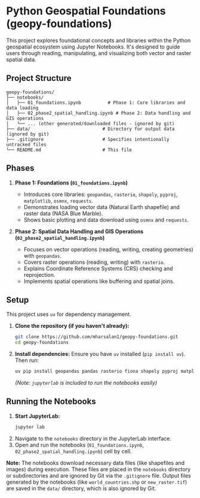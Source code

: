 # Python Geospatial Foundations (geopy-foundations)

This project explores foundational concepts and libraries within the Python geospatial ecosystem using Jupyter Notebooks. It's designed to guide users through reading, manipulating, and visualizing both vector and raster spatial data.

## Project Structure

```
geopy-foundations/
├── notebooks/
│   ├── 01_foundations.ipynb          # Phase 1: Core libraries and data loading
│   ├── 02_phase2_spatial_handling.ipynb # Phase 2: Data handling and GIS operations
│   └── ... (other generated/downloaded files - ignored by git)
├── data/                           # Directory for output data (ignored by git)
├── .gitignore                      # Specifies intentionally untracked files
└── README.md                       # This file
```

## Phases

1.  **Phase 1: Foundations (`01_foundations.ipynb`)**
    *   Introduces core libraries: `geopandas`, `rasterio`, `shapely`, `pyproj`, `matplotlib`, `osmnx`, `requests`.
    *   Demonstrates loading vector data (Natural Earth shapefile) and raster data (NASA Blue Marble).
    *   Shows basic plotting and data download using `osmnx` and `requests`.

2.  **Phase 2: Spatial Data Handling and GIS Operations (`02_phase2_spatial_handling.ipynb`)**
    *   Focuses on vector operations (reading, writing, creating geometries) with `geopandas`.
    *   Covers raster operations (reading, writing) with `rasterio`.
    *   Explains Coordinate Reference Systems (CRS) checking and reprojection.
    *   Implements spatial operations like buffering and spatial joins.

## Setup

This project uses `uv` for dependency management.

1.  **Clone the repository (if you haven't already):**
    ```bash
    git clone https://github.com/mharsalan1/geopy-foundations.git
    cd geopy-foundations
    ```

2.  **Install dependencies:**
    Ensure you have `uv` installed (`pip install uv`). Then run:
    ```bash
    uv pip install geopandas pandas rasterio fiona shapely pyproj matplotlib requests osmnx Pillow jupyterlab
    ```
    *(Note: `jupyterlab` is included to run the notebooks easily)*

## Running the Notebooks

1.  **Start JupyterLab:**
    ```bash
    jupyter lab
    ```
2.  Navigate to the `notebooks` directory in the JupyterLab interface.
3.  Open and run the notebooks (`01_foundations.ipynb`, `02_phase2_spatial_handling.ipynb`) cell by cell.

**Note:** The notebooks download necessary data files (like shapefiles and images) during execution. These files are placed in the `notebooks` directory or subdirectories and are ignored by Git via the `.gitignore` file. Output files generated by the notebooks (like `world_countries.shp` or `new_raster.tif`) are saved in the `data/` directory, which is also ignored by Git.
